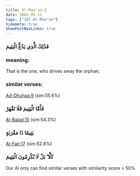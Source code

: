 ```yaml
---
title: Al-Maa'un:2
date: 2003-05-11
tags: ["107.Al-Maa'un"]
hidemeta: true 
ShowPostNavLinks: true 
---
```

### فَذَٰلِكَ الَّذِي يَدُعُّ الْيَتِيمَ
### meaning: 
That is the one, who drives away the orphan,
### similar verses: 

[Ad-Dhuhaa:9](/93/9) (sim:55.6%)

### فَأَمَّا الْيَتِيمَ فَلَا تَقْهَرْ

[Al-Balad:15](/90/15) (sim:54.3%)

### يَتِيمًا ذَا مَقْرَبَةٍ

[Al-Fajr:17](/89/17) (sim:52.8%)

### كَلَّا ۖ بَلْ لَا تُكْرِمُونَ الْيَتِيمَ

Our AI only can find similar verses with similarity score > 50% 

